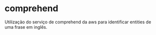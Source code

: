 # comprehend
Utilização do serviço de comprehend da aws para identificar entities de uma frase em inglês.
